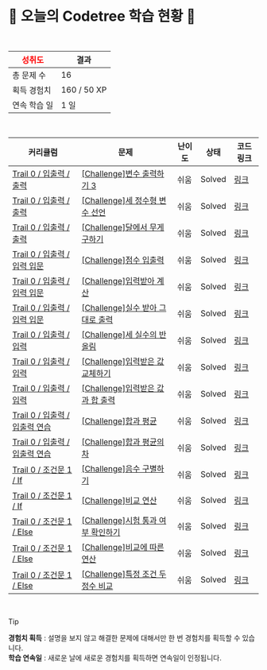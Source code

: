 # 🌲 오늘의 Codetree 학습 현황 🌲

<br />

| <span style="color:red;display:block;text-align:center;"> **성취도**</span> | 결과 |
|---|---|
| 총 문제 수 | 16 |
| 획득 경험치 | 160 / 50 XP |
| 연속 학습 일 | 1 일 |

<br />

|커리큘럼|문제|난이도|상태|코드 링크|
|---|---|---|---|---|
|[Trail 0 / 입출력 / 출력](https://www.codetree.ai/trail-info/codetree-101/)|[[Challenge]변수 출력하기 3](https://www.codetree.ai/trails/complete/curated-cards/nl-pre-output-1/)|쉬움|Solved|[링크](https://github.com/JiMinL03/Codetree/blob/main/250811/%EB%B3%80%EC%88%98%20%EC%B6%9C%EB%A0%A5%ED%95%98%EA%B8%B0%203/outputing-variables-3.java)|
|[Trail 0 / 입출력 / 출력](https://www.codetree.ai/trail-info/codetree-101/)|[[Challenge]세 정수형 변수 선언](https://www.codetree.ai/trails/complete/curated-cards/nl-pre-output-2/)|쉬움|Solved|[링크](https://github.com/JiMinL03/Codetree/blob/main/250811/%EC%84%B8%20%EC%A0%95%EC%88%98%ED%98%95%20%EB%B3%80%EC%88%98%20%EC%84%A0%EC%96%B8/declaration-of-three-natural-numbers.java)|
|[Trail 0 / 입출력 / 출력](https://www.codetree.ai/trail-info/codetree-101/)|[[Challenge]달에서 무게 구하기](https://www.codetree.ai/trails/complete/curated-cards/nl-pre-output-3/)|쉬움|Solved|[링크](https://github.com/JiMinL03/Codetree/blob/main/250811/%EB%8B%AC%EC%97%90%EC%84%9C%20%EB%AC%B4%EA%B2%8C%20%EA%B5%AC%ED%95%98%EA%B8%B0/weight-on-the-moon.java)|
|[Trail 0 / 입출력 / 입력 입문](https://www.codetree.ai/trail-info/codetree-101/)|[[Challenge]점수 입출력](https://www.codetree.ai/trails/complete/curated-cards/nl-pre-input-basics-1/)|쉬움|Solved|[링크](https://github.com/JiMinL03/Codetree/blob/main/250811/%EC%A0%90%EC%88%98%20%EC%9E%85%EC%B6%9C%EB%A0%A5/enter-int-and-print-score.java)|
|[Trail 0 / 입출력 / 입력 입문](https://www.codetree.ai/trail-info/codetree-101/)|[[Challenge]입력받아 계산](https://www.codetree.ai/trails/complete/curated-cards/nl-pre-input-basics-2/)|쉬움|Solved|[링크](https://github.com/JiMinL03/Codetree/blob/main/250811/%EC%9E%85%EB%A0%A5%EB%B0%9B%EC%95%84%20%EA%B3%84%EC%82%B0/input-calculate.c)|
|[Trail 0 / 입출력 / 입력 입문](https://www.codetree.ai/trail-info/codetree-101/)|[[Challenge]실수 받아 그대로 출력](https://www.codetree.ai/trails/complete/curated-cards/nl-pre-input-basics-3/)|쉬움|Solved|[링크](https://github.com/JiMinL03/Codetree/blob/main/250811/%EC%8B%A4%EC%88%98%20%EB%B0%9B%EC%95%84%20%EA%B7%B8%EB%8C%80%EB%A1%9C%20%EC%B6%9C%EB%A0%A5/enter-real-value-and-print.c)|
|[Trail 0 / 입출력 / 입력](https://www.codetree.ai/trail-info/codetree-101/)|[[Challenge]세 실수의 반올림](https://www.codetree.ai/trails/complete/curated-cards/nl-pre-input-1/)|쉬움|Solved|[링크](https://github.com/JiMinL03/Codetree/blob/main/250811/%EC%84%B8%20%EC%8B%A4%EC%88%98%EC%9D%98%20%EB%B0%98%EC%98%AC%EB%A6%BC/rounding-of-three-actual-numbers.c)|
|[Trail 0 / 입출력 / 입력](https://www.codetree.ai/trail-info/codetree-101/)|[[Challenge]입력받은 값 교체하기](https://www.codetree.ai/trails/complete/curated-cards/nl-pre-input-2/)|쉬움|Solved|[링크](https://github.com/JiMinL03/Codetree/blob/main/250811/%EC%9E%85%EB%A0%A5%EB%B0%9B%EC%9D%80%20%EA%B0%92%20%EA%B5%90%EC%B2%B4%ED%95%98%EA%B8%B0/changing-inputs.c)|
|[Trail 0 / 입출력 / 입력](https://www.codetree.ai/trail-info/codetree-101/)|[[Challenge]입력받은 값과 합 출력](https://www.codetree.ai/trails/complete/curated-cards/nl-pre-input-3/)|쉬움|Solved|[링크](https://github.com/JiMinL03/Codetree/blob/main/250811/%EC%9E%85%EB%A0%A5%EB%B0%9B%EC%9D%80%20%EA%B0%92%EA%B3%BC%20%ED%95%A9%20%EC%B6%9C%EB%A0%A5/output-of-value-and-sum.c)|
|[Trail 0 / 입출력 / 입출력 연습](https://www.codetree.ai/trail-info/codetree-101/)|[[Challenge]합과 평균](https://www.codetree.ai/trails/complete/curated-cards/nl-pre-input-output-practice-1/)|쉬움|Solved|[링크](https://github.com/JiMinL03/Codetree/blob/main/250811/%ED%95%A9%EA%B3%BC%20%ED%8F%89%EA%B7%A0/sum-and-avg.c)|
|[Trail 0 / 입출력 / 입출력 연습](https://www.codetree.ai/trail-info/codetree-101/)|[[Challenge]합과 평균의 차](https://www.codetree.ai/trails/complete/curated-cards/nl-pre-input-output-practice-2/)|쉬움|Solved|[링크](https://github.com/JiMinL03/Codetree/blob/main/250811/%ED%95%A9%EA%B3%BC%20%ED%8F%89%EA%B7%A0%EC%9D%98%20%EC%B0%A8/sub-of-average-and-sum.c)|
|[Trail 0 / 조건문 1 / If](https://www.codetree.ai/trail-info/codetree-101/)|[[Challenge]음수 구별하기](https://www.codetree.ai/trails/complete/curated-cards/nl-pre-if-1/)|쉬움|Solved|[링크](https://github.com/JiMinL03/Codetree/blob/main/250811/%EC%9D%8C%EC%88%98%20%EA%B5%AC%EB%B3%84%ED%95%98%EA%B8%B0/separate-negative-number.c)|
|[Trail 0 / 조건문 1 / If](https://www.codetree.ai/trail-info/codetree-101/)|[[Challenge]비교 연산](https://www.codetree.ai/trails/complete/curated-cards/nl-pre-if-2/)|쉬움|Solved|[링크](https://github.com/JiMinL03/Codetree/blob/main/250811/%EB%B9%84%EA%B5%90%20%EC%97%B0%EC%82%B0/comparison-operator.c)|
|[Trail 0 / 조건문 1 / Else](https://www.codetree.ai/trail-info/codetree-101/)|[[Challenge]시험 통과 여부 확인하기](https://www.codetree.ai/trails/complete/curated-cards/nl-pre-else-1/)|쉬움|Solved|[링크](https://github.com/JiMinL03/Codetree/blob/main/250811/%EC%8B%9C%ED%97%98%20%ED%86%B5%EA%B3%BC%20%EC%97%AC%EB%B6%80%20%ED%99%95%EC%9D%B8%ED%95%98%EA%B8%B0/verify-test-passed.c)|
|[Trail 0 / 조건문 1 / Else](https://www.codetree.ai/trail-info/codetree-101/)|[[Challenge]비교에 따른 연산](https://www.codetree.ai/trails/complete/curated-cards/nl-pre-else-2/)|쉬움|Solved|[링크](https://github.com/JiMinL03/Codetree/blob/main/250811/%EB%B9%84%EA%B5%90%EC%97%90%20%EB%94%B0%EB%A5%B8%20%EC%97%B0%EC%82%B0/operation-based-on-comparison.c)|
|[Trail 0 / 조건문 1 / Else](https://www.codetree.ai/trail-info/codetree-101/)|[[Challenge]특정 조건 두 정수 비교](https://www.codetree.ai/trails/complete/curated-cards/nl-pre-else-3/)|쉬움|Solved|[링크](https://github.com/JiMinL03/Codetree/blob/main/250811/%ED%8A%B9%EC%A0%95%20%EC%A1%B0%EA%B1%B4%20%EB%91%90%20%EC%A0%95%EC%88%98%20%EB%B9%84%EA%B5%90/specific-comparison-of-two-natural-numbers.c)|


<br />

> [!TIP]
> **경험치 획득** : 설명을 보지 않고 해결한 문제에 대해서만 한 번 경험치를 획득할 수 있습니다.  
> **학습 연속일** : 새로운 날에 새로운 경험치를 획득하면 연속일이 인정됩니다.


